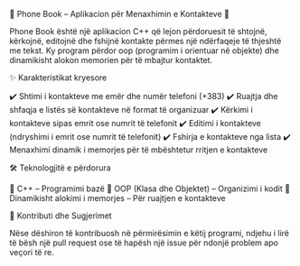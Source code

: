 📖 Phone Book – Aplikacion për Menaxhimin e Kontakteve 📱

Phone Book është një aplikacion C++ që lejon përdoruesit të shtojnë, kërkojnë, editojnë dhe fshijnë kontakte përmes një ndërfaqeje të thjeshtë me tekst. Ky program përdor oop (programim i orientuar në objekte) dhe dinamikisht alokon memorien për të mbajtur kontaktet.

✨ Karakteristikat kryesore

✔️ Shtimi i kontakteve me emër dhe numër telefoni (+383)
✔️ Ruajtja dhe shfaqja e listës së kontakteve në format të organizuar
✔️ Kërkimi i kontakteve sipas emrit ose numrit të telefonit
✔️ Editimi i kontakteve (ndryshimi i emrit ose numrit të telefonit)
✔️ Fshirja e kontakteve nga lista
✔️ Menaxhimi dinamik i memorjes për të mbështetur rritjen e kontakteve

🛠 Teknologjitë e përdorura

🔹 C++ – Programimi bazë
🔹 OOP (Klasa dhe Objektet) – Organizimi i kodit
🔹 Dinamikisht alokimi i memorjes – Për ruajtjen e kontakteve

📩 Kontributi dhe Sugjerimet

Nëse dëshiron të kontribuosh në përmirësimin e këtij programi, ndjehu i lirë të bësh një pull request ose të hapësh një issue për ndonjë problem apo veçori të re.
